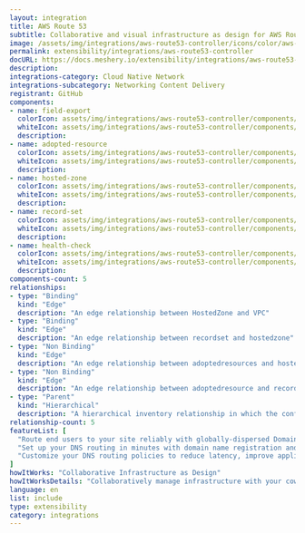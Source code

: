 ```yaml
---
layout: integration
title: AWS Route 53
subtitle: Collaborative and visual infrastructure as design for AWS Route 53
image: /assets/img/integrations/aws-route53-controller/icons/color/aws-route53-controller-color.svg
permalink: extensibility/integrations/aws-route53-controller
docURL: https://docs.meshery.io/extensibility/integrations/aws-route53-controller
description: 
integrations-category: Cloud Native Network
integrations-subcategory: Networking Content Delivery
registrant: GitHub
components: 
- name: field-export
  colorIcon: assets/img/integrations/aws-route53-controller/components/field-export/icons/color/field-export-color.svg
  whiteIcon: assets/img/integrations/aws-route53-controller/components/field-export/icons/white/field-export-white.svg
  description: 
- name: adopted-resource
  colorIcon: assets/img/integrations/aws-route53-controller/components/adopted-resource/icons/color/adopted-resource-color.svg
  whiteIcon: assets/img/integrations/aws-route53-controller/components/adopted-resource/icons/white/adopted-resource-white.svg
  description: 
- name: hosted-zone
  colorIcon: assets/img/integrations/aws-route53-controller/components/hosted-zone/icons/color/hosted-zone-color.svg
  whiteIcon: assets/img/integrations/aws-route53-controller/components/hosted-zone/icons/white/hosted-zone-white.svg
  description: 
- name: record-set
  colorIcon: assets/img/integrations/aws-route53-controller/components/record-set/icons/color/record-set-color.svg
  whiteIcon: assets/img/integrations/aws-route53-controller/components/record-set/icons/white/record-set-white.svg
  description: 
- name: health-check
  colorIcon: assets/img/integrations/aws-route53-controller/components/health-check/icons/color/health-check-color.svg
  whiteIcon: assets/img/integrations/aws-route53-controller/components/health-check/icons/white/health-check-white.svg
  description: 
components-count: 5
relationships: 
- type: "Binding"
  kind: "Edge"
  description: "An edge relationship between HostedZone and VPC"
- type: "Binding"
  kind: "Edge"
  description: "An edge relationship between recordset and hostedzone"
- type: "Non Binding"
  kind: "Edge"
  description: "An edge relationship between adoptedresources and hostedzone"
- type: "Non Binding"
  kind: "Edge"
  description: "An edge relationship between adoptedresource and recordset"
- type: "Parent"
  kind: "Hierarchical"
  description: "A hierarchical inventory relationship in which the configuration of (parent component) is patched with the configuration of (child component). "
relationship-count: 5
featureList: [
  "Route end users to your site reliably with globally-dispersed Domain Name System (DNS) servers and automatic scaling.",
  "Set up your DNS routing in minutes with domain name registration and straightforward visual traffic flow tools.",
  "Customize your DNS routing policies to reduce latency, improve application availability, and maintain compliance."
]
howItWorks: "Collaborative Infrastructure as Design"
howItWorksDetails: "Collaboratively manage infrastructure with your coworkers synchronously sharing the same designs."
language: en
list: include
type: extensibility
category: integrations
---
```

